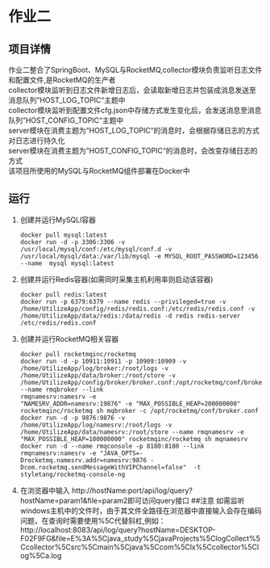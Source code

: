 # 作业二
## 项目详情
作业二整合了SpringBoot、MySQL与RocketMQ,collector模块负责监听日志文件和配置文件,是RocketMQ的生产者<br/>
collector模块监听到日志文件新增日志后，会读取新增日志并包装成消息发送至消息队列”HOST_LOG_TOPIC“主题中<br/>
collector模块监听到配置文件cfg.json中存储方式发生变化后，会发送消息至消息队列”HOST_CONFIG_TOPIC“主题中<br/>
server模块在消费主题为”HOST_LOG_TOPIC“的消息时，会根据存储日志的方式对日志进行持久化<br/>
server模块在消费主题为”HOST_CONFIG_TOPIC“的消息时，会改变存储日志的方式<br/>
该项目所使用的MySQL与RocketMQ组件部署在Docker中<br/>
## 运行
1. 创建并运行MySQLl容器
   ```
   docker pull mysql:latest
   docker run -d -p 3306:3306 -v /usr/local/mysql/conf:/etc/mysql/conf.d -v /usr/local/mysql/data:/var/lib/mysql -e MYSQL_ROOT_PASSWORD=123456 --name  mysql mysql:latest
2. 创建并运行Redis容器(如需同时采集主机利用率则启动该容器)
   ```
   docker pull redis:latest
   docker run -p 6379:6379 --name redis --privileged=true -v /home/UtilizeApp/config/redis/redis.conf:/etc/redis/redis.conf -v /home/UtilizeApp/data/redis:/data/redis -d redis redis-server /etc/redis/redis.conf
3. 创建并运行RocketMQ相关容器
   ```
   docker pull rocketmqinc/rocketmq
   docker run -d -p 10911:10911 -p 10909:10909 -v  /home/UtilizeApp/log/broker:/root/logs -v   /home/UtilizeApp/data/broker:/root/store -v  /home/UtilizeApp/config/broker/broker.conf:/opt/rocketmq/conf/broker.conf --name rmqbroker --link
   rmqnamesrv:namesrv -e
   "NAMESRV_ADDR=namesrv:19876" -e "MAX_POSSIBLE_HEAP=200000000" rocketmqinc/rocketmq sh mqbroker -c /opt/rocketmq/conf/broker.conf
   docker run -d -p 9876:9876 -v /home/UtilizeApp/log/namesrv:/root/logs -v /home/UtilizeApp/data/namesrv:/root/store --name rmqnamesrv -e "MAX_POSSIBLE_HEAP=100000000" rocketmqinc/rocketmq sh mqnamesrv
   docker run -d --name rmqconsole -p 8180:8180 --link rmqnamesrv:namesrv -e "JAVA_OPTS=-Drocketmq.namesrv.addr=namesrv:9876 -Dcom.rocketmq.sendMessageWithVIPChannel=false"  -t styletang/rocketmq-console-ng
4. 在浏览器中输入 http://hostName:port/api/log/query?hostName=param1&file=param2即可访问query接口
##注意
如需监听windows主机中的文件时，由于其文件全路径在浏览器中直接输入会存在编码问题，在查询时需要使用%5C代替斜杠,例如：
http://localhost:8083/api/log/query?hostName=DESKTOP-F02F9FG&file=E%3A%5Cjava_study%5CjavaProjects%5ClogCollect%5Ccollector%5Csrc%5Cmain%5Cjava%5Ccom%5Clx%5Ccollector%5Clog%5Ca.log
